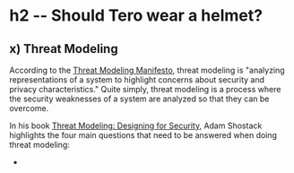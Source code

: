 # h2 -- Should Tero wear a helmet?

## x) Threat Modeling

According to the [Threat Modeling Manifesto](https://www.threatmodelingmanifesto.org/), threat modeling is "analyzing representations of a system to highlight concerns about security and privacy characteristics."  Quite simply, threat modeling is a process where the security weaknesses of a system are analyzed so that they can be overcome.

In his book [Threat Modeling: Designing for Security](https://learning.oreilly.com/library/view/threat-modeling-designing/9781118810057/9781118810057c01.xhtml#c1), Adam Shostack highlights the four main questions that need to be answered when doing threat modeling:

-  

